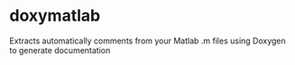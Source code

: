 # doxymatlab
Extracts automatically comments from your Matlab .m files using Doxygen to generate documentation
